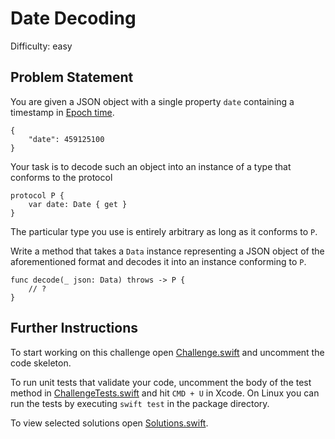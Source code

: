 Date Decoding
=============

Difficulty: easy

Problem Statement
-----------------

You are given a JSON object with a single property `date` containing a timestamp
in [Epoch time].

``` {.json}
{
    "date": 459125100
}
```

Your task is to decode such an object into an instance of a type that conforms
to the protocol

``` {.swift}
protocol P {
    var date: Date { get }
}
```

The particular type you use is entirely arbitrary as long as it conforms to `P`.

Write a method that takes a `Data` instance representing a JSON object of the
aforementioned format and decodes it into an instance conforming to `P`.

``` {.swift}
func decode(_ json: Data) throws -> P {
    // ?    
}
```

Further Instructions
--------------------

To start working on this challenge open [Challenge.swift] and uncomment the code
skeleton.

To run unit tests that validate your code, uncomment the body of the test method
in [ChallengeTests.swift] and hit `CMD + U` in Xcode. On Linux you can run the
tests by executing `swift test` in the package directory.

To view selected solutions open [Solutions.swift].

  [Epoch time]: https://en.wikipedia.org/wiki/Unix_time
  [Challenge.swift]: Sources/DateDecoding/Challenge.swift
  [ChallengeTests.swift]: Tests/DateDecodingTests/ChallengeTests.swift
  [Solutions.swift]: Sources/DateDecoding/Solutions.swift
